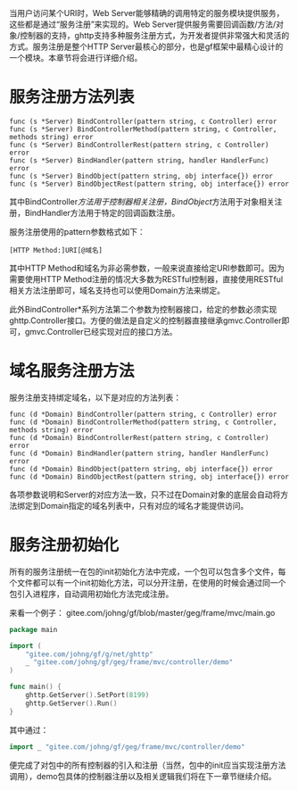 当用户访问某个URI时，Web Server能够精确的调用特定的服务模块提供服务，这些都是通过“服务注册”来实现的。Web Server提供服务需要回调函数/方法/对象/控制器的支持，ghttp支持多种服务注册方式，为开发者提供非常强大和灵活的方式。服务注册是整个HTTP Server最核心的部分，也是gf框架中最精心设计的一个模块。本章节将会进行详细介绍。

# 服务注册方法列表

    func (s *Server) BindController(pattern string, c Controller) error
    func (s *Server) BindControllerMethod(pattern string, c Controller, methods string) error
    func (s *Server) BindControllerRest(pattern string, c Controller) error
    func (s *Server) BindHandler(pattern string, handler HandlerFunc) error
    func (s *Server) BindObject(pattern string, obj interface{}) error
    func (s *Server) BindObjectRest(pattern string, obj interface{}) error

其中BindController*方法用于控制器相关注册，BindObject*方法用于对象相关注册，BindHandler方法用于特定的回调函数注册。

服务注册使用的pattern参数格式如下：

	[HTTP Method:]URI[@域名]

其中HTTP Method和域名为非必需参数，一般来说直接给定URI参数即可。因为需要使用HTTP Method注册的情况大多数为RESTful控制器，直接使用RESTful相关方法注册即可，域名支持也可以使用Domain方法来绑定。

此外BindController*系列方法第二个参数为控制器接口，给定的参数必须实现ghttp.Controller接口。方便的做法是自定义的控制器直接继承gmvc.Controller即可，gmvc.Controller已经实现对应的接口方法。


# 域名服务注册方法
服务注册支持绑定域名，以下是对应的方法列表：

    func (d *Domain) BindController(pattern string, c Controller) error
    func (d *Domain) BindControllerMethod(pattern string, c Controller, methods string) error
    func (d *Domain) BindControllerRest(pattern string, c Controller) error
    func (d *Domain) BindHandler(pattern string, handler HandlerFunc) error
    func (d *Domain) BindObject(pattern string, obj interface{}) error
    func (d *Domain) BindObjectRest(pattern string, obj interface{}) error
    
各项参数说明和Server的对应方法一致，只不过在Domain对象的底层会自动将方法绑定到Domain指定的域名列表中，只有对应的域名才能提供访问。

# 服务注册初始化
所有的服务注册统一在包的init初始化方法中完成，一个包可以包含多个文件，每个文件都可以有一个init初始化方法，可以分开注册，在使用的时候会通过同一个包引入进程序，自动调用初始化方法完成注册。

来看一个例子：
gitee.com/johng/gf/blob/master/geg/frame/mvc/main.go
```go
package main

import (
    "gitee.com/johng/gf/g/net/ghttp"
    _ "gitee.com/johng/gf/geg/frame/mvc/controller/demo"
)

func main() {
    ghttp.GetServer().SetPort(8199)
    ghttp.GetServer().Run()
}
```
其中通过：
```go
import _ "gitee.com/johng/gf/geg/frame/mvc/controller/demo"
```
便完成了对包中的所有控制器的引入和注册（当然，包中的init应当实现注册方法调用），demo包具体的控制器注册以及相关逻辑我们将在下一章节继续介绍。











